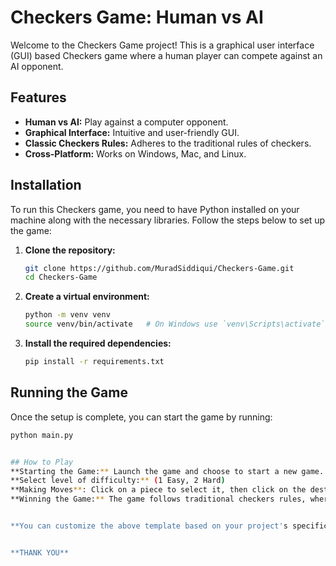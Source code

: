 # Checkers Game: Human vs AI

Welcome to the Checkers Game project! This is a graphical user interface (GUI) based Checkers game where a human player can compete against an AI opponent. 

## Features

- **Human vs AI:** Play against a computer opponent.
- **Graphical Interface:** Intuitive and user-friendly GUI.
- **Classic Checkers Rules:** Adheres to the traditional rules of checkers.
- **Cross-Platform:** Works on Windows, Mac, and Linux.

## Installation

To run this Checkers game, you need to have Python installed on your machine along with the necessary libraries. Follow the steps below to set up the game:

1. **Clone the repository:**
    ```bash
    git clone https://github.com/MuradSiddiqui/Checkers-Game.git
    cd Checkers-Game
    ```

2. **Create a virtual environment:**
    ```bash
    python -m venv venv
    source venv/bin/activate   # On Windows use `venv\Scripts\activate`
    ```

3. **Install the required dependencies:**
    ```bash
    pip install -r requirements.txt
    ```

## Running the Game

Once the setup is complete, you can start the game by running:

```bash
python main.py


## How to Play
**Starting the Game:** Launch the game and choose to start a new game.
**Select level of difficulty:** (1 Easy, 2 Hard)
**Making Moves**: Click on a piece to select it, then click on the destination square to move.
**Winning the Game:** The game follows traditional checkers rules, where the objective is to capture all of the opponent's pieces or block them so they cannot move.


**You can customize the above template based on your project's specifics, such as adding more details on the AI's capabilities, any special rules, or advanced features. Be sure to replace the placeholder GitHub URL with your actual repository URL.**


**THANK YOU**





